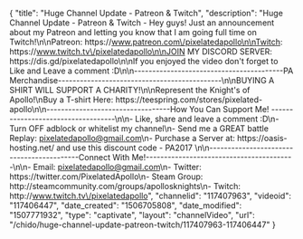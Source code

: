 {
    "title": "Huge Channel Update - Patreon & Twitch",
    "description": "Huge Channel Update - Patreon & Twitch - Hey guys! Just an announcement about my Patreon and letting you know that I am going full time on Twitch!\n\nPatreon: https:\/\/www.patreon.com\/pixelatedapollo\n\nTwitch: https:\/\/www.twitch.tv\/pixelatedapollo\n\nJOIN MY DISCORD SERVER: https:\/\/dis.gd\/pixelatedapollo\n\nIf you enjoyed the video don't forget to Like and Leave a comment :D\n\n-----------------------------------------PA Merchandise---------------------------------------------\n\nBUYING A SHIRT WILL SUPPORT A CHARITY!\n\nRepresent the Knight's of Apollo!\nBuy a T-shirt Here: https:\/\/teespring.com\/stores\/pixelated-apollo\n\n----------------------------------How You Can Support Me! -----------------------------------\n\n- Like, share and leave a comment :D\n- Turn OFF adblock or whitelist my channel\n- Send me a GREAT battle Replay: pixelatedapollo@gmail.com\n- Purchase a Server at: https:\/\/oasis-hosting.net\/ and use this discount code - PA2017 \n\n------------------------------------------Connect With Me!-----------------------------------------\n\n- Email: pixelatedapollo@gmail.com\n- Twitter: https:\/\/twitter.com\/PixelatedApollo\n- Steam Group:  http:\/\/steamcommunity.com\/groups\/apollosknights\n- Twitch: http:\/\/www.twitch.tv\/pixelatedapollo",
    "channelid": "117407963",
    "videoid": "117406447",
    "date_created": "1506705808",
    "date_modified": "1507771932",
    "type": "captivate",
    "layout": "channelVideo",
    "url": "\/chido\/huge-channel-update-patreon-twitch\/117407963-117406447"
}